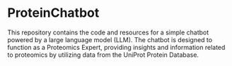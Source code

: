 # ProteinChatbot
This repository contains the code and resources for a simple chatbot powered by a large language model (LLM). The chatbot is designed to function as a Proteomics Expert, providing insights and information related to proteomics by utilizing data from the UniProt Protein Database.
